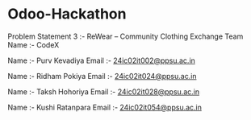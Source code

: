 # Odoo-Hackathon

Problem Statement 3 :- ReWear – Community Clothing Exchange
Team Name :- CodeX

Name :- Purv Kevadiya
Email :- 24ic02it002@ppsu.ac.in

Name :- Ridham Pokiya
Email :- 24ic02it024@ppsu.ac.in

Name :- Taksh Hohoriya
Email :- 24ic02it028@ppsu.ac.in

Name :- Kushi Ratanpara
Email :- 24ic02it054@ppsu.ac.in
